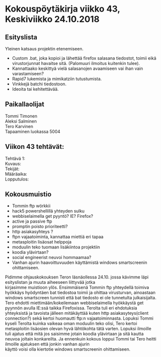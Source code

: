# Kokouspöytäkirja viikko 43, Keskiviikko 24.10.2018  

## Esityslista  
Yleinen katsaus projektin etenemiseen.  
* Custom .bat, joka kopioi ja lähettää firefox salasana tiedostot, toimii eikä virustorjunnat havaitse sitä. (Palomuuri ilmoitus kuitenkin tulee).  
* Kannattaako keskittyä vielä salasanojen avaamiseen vai ihan vain varastamiseen?  
* Rapid7 lukemista ja mimikatziin tutustumista.  
* Vinkkejä batchi tiedostoon.  
* Ideoita tai kehitettävää.  
  
## Paikallaolijat
Tommi Timonen  
Aleksi Salminen  
Tero Karvinen  
Tapaaminen luokassa 5004  

  
## Viikon 43 tehtävät:  

Tehtävä 1:  
Kuvaus:  
Tekijät:  
Määräaika:  
Lopputulos:  





## Kokousmuistio

- Tommin ftp wörkkii
- hack5 powershellillä yhteyden sulku
- webbiselaimella get pyyntö? IE? Firefox?
- active ja passive ftp
- promptin poisto prioriteetti?
- http asiakasyhteys ?
- ftpn vajaatoiminta, kannattaa miettiä eri tapaa
- metasploitin lisäosat helppoja
- moduulin teko tuomaan lisäkiintoa projektiin
- koodia ylävirtaan?
- social engineerist neuvoi hommaamaa?
- Vanhan ajurin haavoittuvuuden käyttämistä windows smartscreenin ohittamiseen.

Pidimme ohjauskokouksen Teron läsnäollessa 24.10. jossa kävimme läpi esityslistan ja muuta aiheeseen liittyvää jotka  
kirjasimme muistioon ylös. Ensimmäisenä Tommin ftp yhteydellä toimiva hyökkäys hyödyntäen bat tiedostoa toimii ja ohittaa   virusturvan, ainoastaan windows smartscreen tunnisti että bat tiedosto ei ole tunnetulta julkaisijalta. Tero ehdotti   miettimään/kokeilemaan webbiselaimella hyökkäystä get pyynnön avulla IE:ssä taikka Firefoxissa. Terolta tuli eri ehdotuksia   yhteyksistä ja tavoista jälleen mitäkäyttää kuten http asiakasyteys(client connection?) sekä kertoi huomautti ftp:n   vajaatoiminnasta. Lopuksi Tommi kyseli Terolta kuinka vaikeaa oman moduulin teko olisi, Tero kertoi metasploitin lisäosien   olevan hyvä lähtökohta tätä varten. Lopuksi ilmoille tuli ajatus että mitä jos saisimme jotain koodia ylävirtaan ja sitä kautta  
neuvoa joltain konkareilta. Ja ennenkuin kokous loppui Tommi tai Tero heitti ilmoille ajatuksen että jonkin vanhan ajurin  
käyttö voisi olla kiertotie windows smartscreenin ohittamiseen.  




